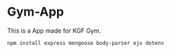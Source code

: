# Gym-App
This is a App made for KGF Gym.

```
npm install express mongoose body-parser ejs dotenv
```